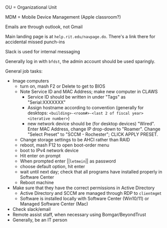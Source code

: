 OU = Organizational Unit

MDM = Mobile Device Management (Apple classroom?)

Emails are through outlook, not Gmail

Main landing page is at `help.rit.edu/navpage.do`. There's a link there for accidental missed punch-ins

Slack is used for internal messaging

Generally log in with `bfdst`, the admin account should be used sparingly.

General job tasks:

- Image computers
  - turn on, mash F2 or Delete to get to BIOS
  - Note Service ID and MAC Address; make new computer in CLAWS
    - Service ID should be written in under "Tags" as "Serial:XXXXXXX"
    - Assign hostname according to convention (generally for desktops: `<building>-<room#>-<last 2 of fiscal year><iterative number>`)
    - new network device should be (for desktop devices) "Wired". Enter MAC Address, change IP drop-down to "Roamer". Change "Select Preset" to "SCCM - Rochester"; CLICK APPLY PRESET.
  - Change storage settings to be AHCI rather than RAID
  - reboot, mash F12 to open boot-order menu
  - boot to IPv4 network device
  - Hit enter on prompt
  - When prompted enter ||`letmein`|| as password
  - choose default option, hit enter
  - wait until next day; check that all programs have installed properly in Software Center
  - Reboot machine
- Make sure that they have the correct permissions in Active Directory
  - Active Directory and SCCM are managed through RDP to `clientmgmt`
  - Software is installed locally with Software Center (Win10/11) or Managed Software Center (Mac)
- Check slack/email
- Remote assist staff, when necessary using Bomgar/BeyondTrust
- Generally, be an IT person
